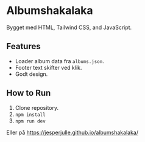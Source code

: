 # Albumshakalaka

Bygget med HTML, Tailwind CSS, and JavaScript.

## Features

- Loader album data fra `albums.json`.
- Footer text skifter ved klik.
- Godt design.

## How to Run

1. Clone repository.
2. `npm install`
3. `npm run dev`

Eller på https://jesperjulle.github.io/albumshakalaka/
